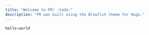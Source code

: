 ```yaml
---
title: "Welcome to PR! :tada:"
description: "PR was built using the Blowfish theme for Hugo."
---
```


```node
hello-world
```  
